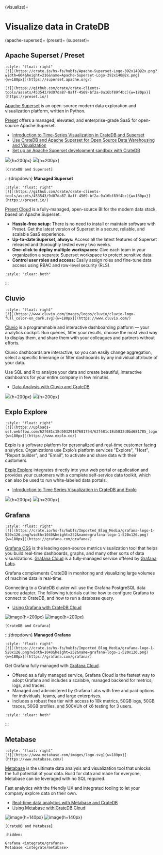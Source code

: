 (visualize)=
# Visualize data in CrateDB


(apache-superset)=
(preset)=
(superset)=
## Apache Superset / Preset

```{div}
:style: "float: right"
[![](https://crate.io/hs-fs/hubfs/Apache-Superset-Logo-392x140@2x.png?width=604&height=216&name=Apache-Superset-Logo-392x140@2x.png){w=180px}](https://superset.apache.org/)

[![](https://github.com/crate/crate-clients-tools/assets/453543/9d07da87-8aff-4569-bf2a-0a16bf89f4bc){w=180px}](https://preset.io/)
```

[Apache Superset] is an open-source modern data exploration and visualization
platform, written in Python.

[Preset] offers a managed, elevated, and enterprise-grade SaaS for open-source
Apache Superset.

- [Introduction to Time-Series Visualization in CrateDB and Superset]
- [Use CrateDB and Apache Superset for Open Source Data Warehousing and Visualization]
- [Set up an Apache Superset development sandbox with CrateDB]

![](https://crate.io/hs-fs/hubfs/Screenshot%202021-12-28%20at%2013.33.41.png?width=2826&name=Screenshot%202021-12-28%20at%2013.33.41.png){h=200px}
![](https://superset.apache.org/img/hero-screenshot.jpg){h=200px}

```{seealso}
[CrateDB and Superset]
```

:::{dropdown} **Managed Superset**
```{div}
:style: "float: right"
[![](https://github.com/crate/crate-clients-tools/assets/453543/9d07da87-8aff-4569-bf2a-0a16bf89f4bc){w=180px}](https://preset.io/)
```

[Preset Cloud] is a fully-managed, open-source BI for the modern data stack,
based on Apache Superset.

- **Hassle-free setup:** There is no need to install or maintain software with Preset.
  Get the latest version of Superset in a secure, reliable, and scalable SaaS experience.
- **Up-to-date Superset, always:** Access all the latest features of Superset
  released and thoroughly tested every two weeks.
- **One-click to deploy multiple workspaces:** Give each team in your organization
  a separate Superset workspace to protect sensitive data.
- **Control user roles and access:** Easily assign roles and fine-tune data access
  using RBAC and row-level security (RLS).

```{div}
:style: "clear: both"
```
:::


## Cluvio

```{div}
:style: "float: right"
[![](https://www.cluvio.com/images/logos/cluvio/cluvio-logo-full_color-on_dark.svg){w=180px}](https://www.cluvio.com/)
```

[Cluvio] is a programmable and interactive dashboarding platform — your analytics
cockpit. Run queries, filter your results, choose the most vivid way to display them,
and share them with your colleagues and partners without efforts.

Cluvio dashboards are interactive, so you can easily change aggregation, select a
specific timerange or filter dashboards by any individual attribute of your data.

Use SQL and R to analyze your data and create beautiful, interactive dashboards for
your entire company in few minutes.

- [Data Analysis with Cluvio and CrateDB]

![](https://www.cluvio.com/images/features/custom-filters.png){h=200px}
![](https://www.cluvio.com/images/features/report-creator.png){h=200px}


## Explo Explore

```{div}
:style: "float: right"
[![](https://uploads-ssl.webflow.com/62f681c18d50329187681754/62f681c18d5032d0bd681785_logo.svg){w=180px}](https://www.explo.co/)
```

[Explo] is a software platform for personalized and real-time customer facing
analytics. Organizations use Explo’s platform services "Explore", "Host", "Report
builder", and "Email", to activate and share data with their customers.

[Explo Explore] integrates directly into your web portal or application and provides
your customers with a complete self-service data toolkit, which can also be used to
run white-labeled data portals.

- [Introduction to Time Series Visualization in CrateDB and Explo]

![](https://crate.io/hs-fs/hubfs/Screenshot%202023-07-21%20at%2013.17.45.png?width=2948&height=2312&name=Screenshot%202023-07-21%20at%2013.17.45.png){h=200px}
![](https://crate.io/hs-fs/hubfs/Screenshot%202023-07-21%20at%2013.24.01.png?width=2932&height=1716&name=Screenshot%202023-07-21%20at%2013.24.01.png){h=200px}


## Grafana

```{div}
:style: "float: right"
[![](https://crate.io/hs-fs/hubfs/Imported_Blog_Media/grafana-logo-1-520x126.png?width=1040&height=252&name=grafana-logo-1-520x126.png){w=180px}](https://grafana.com/grafana/)
```

[Grafana OSS] is the leading open-source metrics visualization tool that helps you
build real-time dashboards, graphs, and many other sorts of data visualizations.
[Grafana Cloud] is a fully-managed service offered by [Grafana Labs].

Grafana complements CrateDB in monitoring and visualizing large volumes of machine
data in real-time.

Connecting to a CrateDB cluster will use the Grafana PostgreSQL data source adapter.
The following tutorials outline how to configure Grafana to connect to CrateDB, and
how to run a database query. 

- [Using Grafana with CrateDB Cloud]

![image](_assets/img/grafana-connection.png){h=200px}
![image](_assets/img/grafana-panel1.png){h=200px}

```{seealso}
[CrateDB and Grafana]
```

:::{dropdown} **Managed Grafana**
```{div}
:style: "float: right"
[![](https://crate.io/hs-fs/hubfs/Imported_Blog_Media/grafana-logo-1-520x126.png?width=1040&height=252&name=grafana-logo-1-520x126.png){w=180px}](https://grafana.com/grafana/)
```

Get Grafana fully managed with [Grafana Cloud].

- Offered as a fully managed service, Grafana Cloud is the fastest way to adopt
  Grafana and includes a scalable, managed backend for metrics, logs, and traces.
- Managed and administered by Grafana Labs with free and paid options for
  individuals, teams, and large enterprises.
- Includes a robust free tier with access to 10k metrics, 50GB logs, 50GB traces,
  50GB profiles, and 500VUh of k6 testing for 3 users.

```{div}
:style: "clear: both"
```
:::


## Metabase

```{div}
:style: "float: right"
[![](https://www.metabase.com/images/logo.svg){w=180px}](https://www.metabase.com/)
```

[Metabase] is the ultimate data analysis and visualization tool that unlocks the full
potential of your data. Build for data and made for everyone, Metabase can be leveraged
with no SQL required.

Fast analytics with the friendly UX and integrated tooling to let your company explore
data on their own.

- [Real-time data analytics with Metabase and CrateDB]
- [Using Metabase with CrateDB Cloud]

![image](_assets/img/metabase-question.png){h=140px}
![image](_assets/img/metabase-dashboard.png){h=140px}

```{seealso}
[CrateDB and Metabase]
```


```{toctree}
:hidden:

Grafana <integrate/grafana>
Metabase <integrate/metabase>
```


[Apache Superset]: https://superset.apache.org/
[Cluvio]: https://www.cluvio.com/
[CrateDB and Grafana]: https://crate.io/integrations/cratedb-and-grafana 
[CrateDB and Superset]: https://crate.io/integrations/cratedb-and-apache-superset 
[CrateDB and Metabase]: https://crate.io/integrations/cratedb-and-metabase
[Data Analysis with Cluvio and CrateDB]: https://community.crate.io/t/data-analysis-with-cluvio-and-cratedb/1571
[Explo]: https://www.explo.co/
[Explo Explore]: https://www.explo.co/products/explore
[Grafana Cloud]: https://grafana.com/grafana/
[Grafana Labs]: https://grafana.com/about/team/
[Grafana OSS]: https://grafana.com/oss/grafana/
[Introduction to Time Series Visualization in CrateDB and Explo]: https://crate.io/blog/introduction-to-time-series-visualization-in-cratedb-and-explo
[Introduction to Time-Series Visualization in CrateDB and Superset]: https://community.crate.io/t/introduction-to-time-series-visualization-in-cratedb-and-superset/1041
[Metabase]: https://www.metabase.com/
[Preset]: https://preset.io/
[Preset Cloud]: https://preset.io/product/
[Real-time data analytics with Metabase and CrateDB]: https://www.metabase.com/community_posts/real-time-data-analytics-with-metabase-and-cratedb
[Set up an Apache Superset development sandbox with CrateDB]: https://community.crate.io/t/set-up-an-apache-superset-development-sandbox-with-cratedb/1163
[Use CrateDB and Apache Superset for Open Source Data Warehousing and Visualization]: https://crate.io/blog/use-cratedb-and-apache-superset-for-open-source-data-warehousing-and-visualization
[Using Grafana with CrateDB Cloud]: #integrations-grafana
[Using Metabase with CrateDB Cloud]: #integrations-metabase

